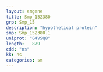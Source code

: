 ```yaml
---
layout: smgene
title: Smp_152380
grp: Smp_15
description: "hypothetical protein"
smp: Smp_152380.1
uniprot: "G4VSQ8"
length:   879
cdd: "ns"
kk: ns
categories: sm
---
```

